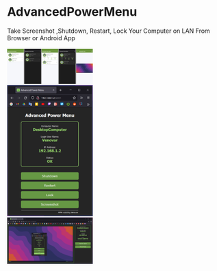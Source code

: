 # AdvancedPowerMenu
Take Screenshot ,Shutdown, Restart, Lock Your Computer on LAN From Browser or Android App
<br><br><img src="https://github.com/zenowaren/AdvancedPowerMenu/blob/main/Screenshots/and.png" width="200"/><br><img src="https://github.com/zenowaren/AdvancedPowerMenu/blob/main/Screenshots/WinApp.png" width="200"/><br><img src="https://github.com/zenowaren/AdvancedPowerMenu/blob/main/Screenshots/WinAppCap.png" width="200"/>

